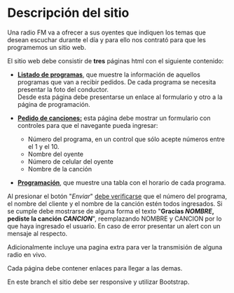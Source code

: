 # Descripción del sitio
Una radio FM va a ofrecer a sus oyentes que indiquen los temas que desean escuchar durante el día y para ello nos contrató para que les programemos un sitio web.

El sitio web debe consistir de **tres** páginas html con el siguiente contenido:

- <u>**Listado de programas**</u>, que muestre la información de aquellos programas que van a recibir pedidos. De cada programa se necesita presentar la foto del conductor.  
Desde esta página debe presentarse un enlace al formulario y otro a la página de programación.

- <u>**Pedido de canciones:**</u> esta página debe mostrar un formulario con controles para que el navegante pueda ingresar:

    - Número del programa, en un control que sólo acepte números entre el 1 y el 10.
    - Nombre del oyente
    - Número de celular del oyente
    - Nombre de la canción

- <u>**Programación**</u>, que muestre una tabla con el horario de cada programa.

Al presionar el botón "*Enviar*" <u>debe verificarse</u> que el número del programa, el nombre del cliente y el nombre de la canción estén todos ingresados. Si se cumple debe mostrarse de alguna forma el texto "**Gracias *NOMBRE*, pediste la canción *CANCION***", reemplazando NOMBRE y CANCION por lo que haya ingresado el usuario. En caso de error presentar un alert
con un mensaje al respecto.

Adicionalmente incluye una pagina extra para ver la transmisión de alguna radio en vivo.

Cada página debe contener enlaces para llegar a las demas.

En este branch el sitio debe ser responsive y utilizar Bootstrap.
